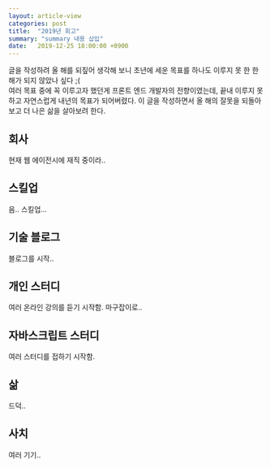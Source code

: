 ```yaml
---
layout: article-view
categories: post
title:  "2019년 회고"
summary: "summary 내용 삽입"
date:   2019-12-25 18:00:00 +0900
---
```


글을 작성하려 올 해를 되짚어 생각해 보니 초년에 세운 목표를 하나도 이루지 못 한 한 해가 되지 않았나 싶다 ;(  
여러 목표 중에 꼭 이루고자 했던게 프론트 엔드 개발자의 전향이였는데, 끝내 이루지 못하고 자연스럽게 내년의 목표가 되어버렸다. 이 글을 작성하면서 올 해의 잘못을 되돌아보고 더 나은 삶을 살아보려 한다.

## 회사

현재 웹 에이전시에 재직 중이라..

## 스킬업

음.. 스킬업...

## 기술 블로그

블로그를 시작..

## 개인 스터디

여러 온라인 강의를 듣기 시작함. 마구잡이로..

## 자바스크립트 스터디

여러 스터디를 접하기 시작함.

## 삶

드덕..

## 사치

여러 기기..